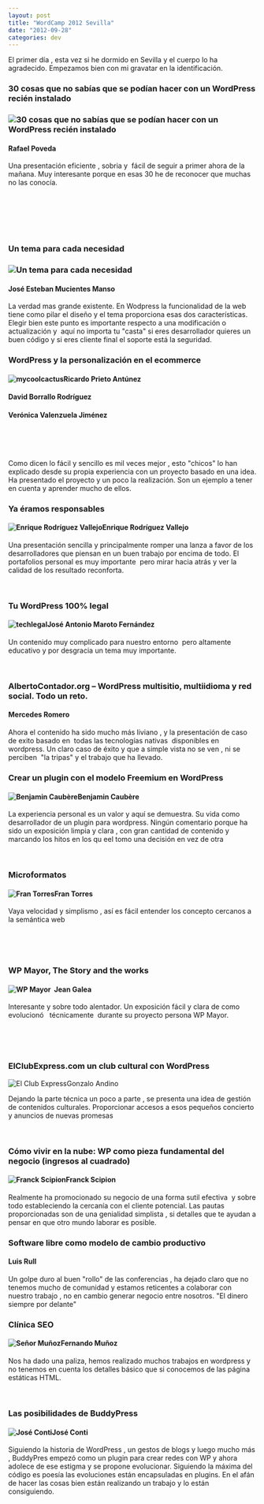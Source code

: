 ```yaml
---
layout: post
title: "WordCamp 2012 Sevilla"
date: "2012-09-28"
categories: dev
---
```


El primer día , esta vez si he dormido en Sevilla y el cuerpo lo ha agradecido. Empezamos bien con mi gravatar en la identificación.

### 30 cosas que no sabías que se podían hacer con un WordPress recién instalado

### ![](images/e080a3abf7c4b3e50802363b037a7c1a.jpeg "30 cosas que no sabías que se podían hacer con un WordPress recién instalado")

#### Rafael Poveda

Una presentación eficiente , sobria y  fácil de seguir a primer ahora de la mañana. Muy interesante porque en esas 30 he de reconocer que muchas no las conocía.

 

 

 

### Un tema para cada necesidad

### ![](images/d282b6071b2451b678fbb101d4cf9058.jpeg "Un tema para cada necesidad")

#### José Esteban Mucientes Manso

La verdad mas grande existente. En Wodpress la funcionalidad de la web tiene como pilar el diseño y el tema proporciona esas dos características. Elegir bien este punto es importante respecto a una modificación o actualización y  aquí no importa tu "casta" si eres desarrollador quieres un buen código y si eres cliente final el soporte está la seguridad.

### WordPress y la personalización en el ecommerce

#### ![](images/Cactus-logo.png "mycoolcactus")Ricardo Prieto Antúnez

#### David Borrallo Rodríguez

#### Verónica Valenzuela Jiménez

 

 

Como dicen lo fácil y sencillo es mil veces mejor , esto "chicos" lo han explicado desde su propia experiencia con un proyecto basado en una idea. Ha presentado el proyecto y un poco la realización. Son un ejemplo a tener en cuenta y aprender mucho de ellos.

### Ya éramos responsables

#### ![](images/79714505f877646bdabb4f85dd0d76c3.jpeg "Enrique Rodríguez Vallejo")Enrique Rodríguez Vallejo

Una presentación sencilla y principalmente romper una lanza a favor de los desarrolladores que piensan en un buen trabajo por encima de todo. El portafolios personal es muy importante  pero mirar hacia atrás y ver la calidad de los resultado reconforta.

 

### Tu WordPress 100% legal

#### ![](images/logoweb2.png "techlegal")José Antonio Maroto Fernández

Un contenido muy complicado para nuestro entorno  pero altamente educativo y por desgracia un tema muy importante.

 

### AlbertoContador.org – WordPress multisitio, multiidioma y red social. Todo un reto.

#### Mercedes Romero

Ahora el contenido ha sido mucho más liviano , y la presentación de caso de exito basado en  todas las tecnologías nativas  disponibles en wordpress. Un claro caso de éxito y que a simple vista no se ven , ni se perciben  "la tripas" y el trabajo que ha llevado.

### Crear un plugin con el modelo Freemium en WordPress

#### ![](images/8c17478e9c839a2ae3d8a2d1d4ab3ad6.jpeg "Benjamin Caubère")Benjamin Caubère

La experiencia personal es un valor y aquí se demuestra. Su vida como desarrollador de un plugin para wordpress. Ningún comentario porque ha sido un exposición limpia y clara , con gran cantidad de contenido y marcando los hitos en los qu eel tomo una decisión en vez de otra

 

### Microformatos

#### ![](images/4a2458835dd28e8e1cc700b675321606.jpeg "Fran Torres")Fran Torres

Vaya velocidad y simplismo , así es fácil entender los concepto cercanos a la semántica web

 

 

### WP Mayor, The Story and the works

#### ![](images/ba721a96a11dd5a71e73f20377bdc92d.jpeg "WP Mayor")  Jean Galea

Interesante y sobre todo alentador. Un exposición fácil y clara de como evolucionó   técnicamente  durante su proyecto persona WP Mayor.

 

 

### ElClubExpress.com un club cultural con WordPress

![](images/elclubexpress.png "El Club Express")Gonzalo Andino

Dejando la parte técnica un poco a parte , se presenta una idea de gestión de contenidos culturales. Proporcionar accesos a esos pequeños concierto y anuncios de nuevas promesas

 

### Cómo vivir en la nube: WP como pieza fundamental del negocio (ingresos al cuadrado)

#### ![](images/b0dfc4288599b627ec45f3c2ca7ce8d9.jpeg "Franck Scipion")Franck Scipion

Realmente ha promocionado su negocio de una forma sutil efectiva  y sobre todo estableciendo la cercanía con el cliente potencial. Las pautas proporcionadas son de una genialidad simplista , si detalles que te ayudan a pensar en que otro mundo laborar es posible.

### Software libre como modelo de cambio productivo

#### Luis Rull

Un golpe duro al buen "rollo" de las conferencias , ha dejado claro que no tenemos mucho de comunidad y estamos reticentes a colaborar con nuestro trabajo , no en cambio generar negocio entre nosotros. "El dinero siempre por delante"

### Clínica SEO

#### ![](images/73cf6d6184ce099627b9e1aa0124597f.jpeg "Señor Muñoz")Fernando Muñoz

Nos ha dado una paliza, hemos realizado muchos trabajos en wordpress y no tenemos en cuenta los detalles básico que si conocemos de las página estáticas HTML.

 

### Las posibilidades de BuddyPress

#### ![](images/58739a905a719e6f1591333917b3118b.jpeg "José Conti")José Conti

Siguiendo la historia de WordPress , un gestos de blogs y luego mucho más , BuddyPres empezó como un plugin para crear redes con WP y ahora adolece de ese estigma y se propone evolucionar. Siguiendo la máxima del código es poesía las evoluciones están encapsuladas en plugins. En el afán de hacer las cosas bien están realizando un trabajo y lo están consiguiendo.
